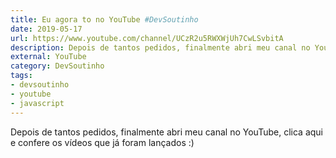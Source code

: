 ```yaml
---
title: Eu agora to no YouTube #DevSoutinho   
date: 2019-05-17
url: https://www.youtube.com/channel/UCzR2u5RWXWjUh7CwLSvbitA
description: Depois de tantos pedidos, finalmente abri meu canal no YouTube, clica aqui e confere os vídeos que já foram lançados :) 
external: YouTube
category: DevSoutinho
tags:
- devsoutinho
- youtube
- javascript
---
```


Depois de tantos pedidos, finalmente abri meu canal no YouTube, clica aqui e confere os vídeos que já foram lançados :) 
